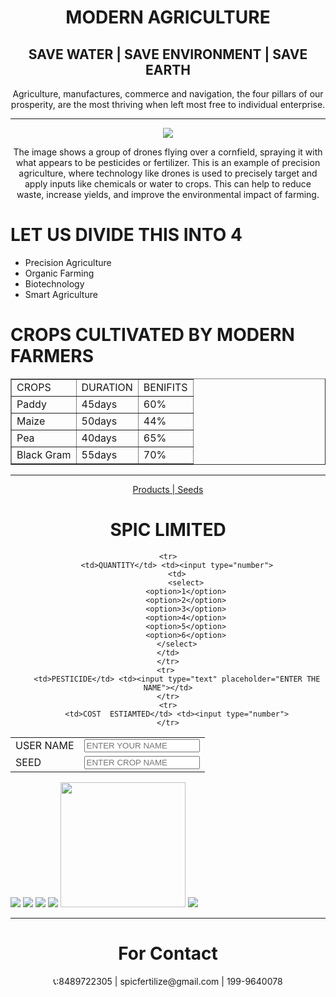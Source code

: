 <center>
    <h1>MODERN AGRICULTURE</h1>
<h2>SAVE WATER | SAVE ENVIRONMENT | SAVE EARTH</h2>
<P>Agriculture, manufactures, commerce and navigation, the four pillars of our prosperity, are the most thriving when left most free to individual enterprise.</P>
<hr>
<img src = "agri.jpeg">
<p>The image shows a group of drones flying over a cornfield, spraying it with what appears to be pesticides or fertilizer. This is an example of precision agriculture, where technology like drones is used to precisely target and apply inputs like chemicals or water to crops. This can help to reduce waste, increase yields, and improve the environmental impact of farming.</p>
</center>
<h1>LET US DIVIDE THIS INTO 4</h1>
<ul>
    <li>Precision Agriculture</li>
    <li>Organic Farming</li>
    <li>Biotechnology</li>
    <li>Smart Agriculture</li>
</ul>
<h1>CROPS CULTIVATED BY MODERN FARMERS</h1>
<table border="1">
<tr>
    <td>CROPS</td> <td>DURATION</td> <td>BENIFITS</td>
</tr>
<tr>
    <td>Paddy</td> <td>45days</td> <td>60%</td>
</tr>
<tr>
    <td>Maize</td> <td>50days</td> <td>44%</td>
</tr>
<tr>
    <td>Pea</td> <td>40days</td> <td>65%</td>
</tr>
<tr>
    <td>Black Gram</td> <td>55days</td> <td>70%</td>
</tr>
</table>
<hr>
<center>
<a href = "Products and Seeds.html">Products | Seeds</a>
</center>

  <CENTER>
     <h1>SPIC LIMITED</h1>
    <form>
<table>
    <tr>
        <td>USER NAME</td> <td><input type="text" placeholder="ENTER YOUR NAME">
    </tr>
    <tr>
        <td>SEED</td> <td><input type="text" placeholder="ENTER CROP NAME">
    </tr>
    
    <tr>
        <td>QUANTITY</td> <td><input type="number">
        <td>
            <select>
            <option>1</option>
            <option>2</option>
            <option>3</option>
            <option>4</option>
            <option>5</option>
            <option>6</option>
        </select>
    </td>
    </tr>
    <tr> 
        <td>PESTICIDE</td> <td><input type="text" placeholder="ENTER THE NAME"></td>
    </tr>
    <tr>
        <td>COST  ESTIAMTED</td> <td><input type="number">
    </tr>
</table>
</form>
</center>
<img src = "pesticide.jpeg">
<img src = "drone.jpeg">
<img src = "wedicide.jpeg">
<img src = "sprayer.jpeg">
<img src = "fertilizer.jpeg" width="200">
<img src = "alcoho;.jpeg">
<hr>
<center>
<h1>For Contact</h1>
<p>📞:8489722305 | spicfertilize@gmail.com | 199-9640078</p>
</center>

